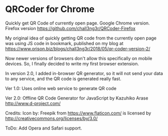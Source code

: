# QRCoder for Chrome
Quickly get QR Code of currently open page. Google Chrome version. Firefox version https://github.com/chall3ng3r/QRCoder-Firefox

My original idea of quickly getting QR code from the currently open page was using JS code in bookmark, published on my blog at https://www.orison.biz/blogs/chall3ng3r/2018/05/qr-coder-version-2/

Now newer versions of browsers don't allow this specifically on mobile devices. So, I finally decided to write my first browser extension. 

In version 2.0, I added in-browser QR generator, so it will not send your data to any service, and the QR code is generated really fast.

Ver 1.0:
Uses online web service to generate QR code

Ver 2.0:
Offline QR Code Generator for JavaScript by Kazuhiko Arase http://www.d-project.com/

Credits:
Icon by: Freepik from https://www.flaticon.com/ is licensed by http://creativecommons.org/licenses/by/3.0/

ToDo:
Add Opera and Safari support.
